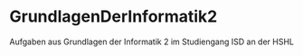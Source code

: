 # GrundlagenDerInformatik2
 Aufgaben aus Grundlagen der Informatik 2 im Studiengang ISD an der HSHL
